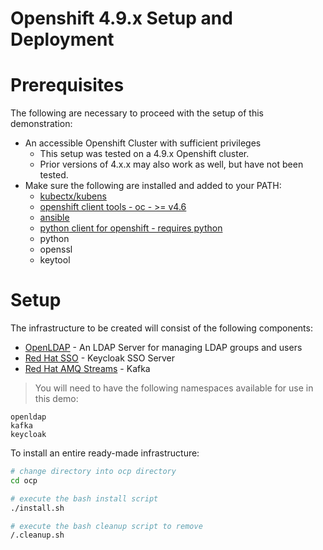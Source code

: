# Openshift 4.9.x Setup and Deployment

# Prerequisites

The following are necessary to proceed with the setup of this demonstration: 

- An accessible Openshift Cluster with sufficient privileges
    - This setup was tested on a 4.9.x Openshift cluster. 
    - Prior versions of 4.x.x may also work as well, but have not been tested. 
- Make sure the following are installed and added to your PATH: 
    - [kubectx/kubens](https://github.com/ahmetb/kubectx)
    - [openshift client tools - oc - >= v4.6](https://mirror.openshift.com/pub/openshift-v4/clients/ocp/)
    - [ansible](https://docs.ansible.com/ansible/latest/installation_guide/intro_installation.html)
    - [python client for openshift - requires python](https://pypi.org/project/openshift/)
    - python
    - openssl
    - keytool

# Setup

The infrastructure to be created will consist of the following components: 

- [OpenLDAP](https://www.openldap.org/) - An LDAP Server for managing LDAP groups and users
- [Red Hat SSO](https://access.redhat.com/products/red-hat-single-sign-on) - Keycloak SSO Server
- [Red Hat AMQ Streams](https://www.redhat.com/en/resources/amq-streams-datasheet) - Kafka

> You will need to have the following namespaces available for use in this demo:

```
openldap
kafka
keycloak
```

To install an entire ready-made infrastructure: 

```bash
# change directory into ocp directory
cd ocp

# execute the bash install script
./install.sh

# execute the bash cleanup script to remove
/.cleanup.sh
```